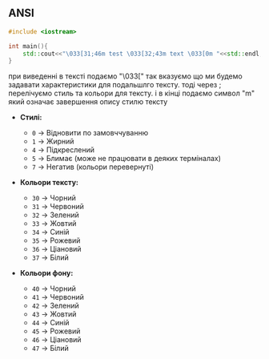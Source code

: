 ## ANSI
```c++
#include <iostream>

int main(){
	std::cout<<"\033[31;46m test \033[32;43m text \033[0m "<<std::endl;
}
```
при виведенні в тексті подаємо \"\033[\" так вказуємо що ми будемо задавати характеристики для подальшлго тексту.
тоді через ; перелічуємо стиль та кольори для тексту.
і в кінці подаємо символ "m" який означає завершення опису стилю тексту
- **Стилі:**
    
    - `0` → Відновити по замовччуванню
    - `1` → Жирний
    - `4` → Підкреслений
    - `5` → Блимає (може не працювати в деяких терміналах)
    - `7` → Негатив (кольори перевернуті)
- **Кольори тексту:**
    
    - `30` → Чорний
    - `31` → Червоний
    - `32` → Зелений
    - `33` → Жовтий
    - `34` → Синій
    - `35` → Рожевий
    - `36` → Ціановий
    - `37` → Білий
- **Кольори фону:**
    
    - `40` → Чорний
    - `41` → Червоний
    - `42` → Зелений
    - `43` → Жовтий
    - `44` → Синій
    - `45` → Рожевий
    - `46` → Ціановий
    - `47` → Білий

